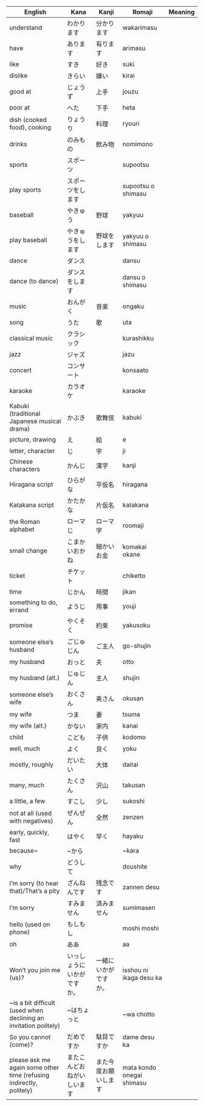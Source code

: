 | English                                                             | Kana          | Kanji      | Romaji                    | Meaning                                           |
| ------------------------------------------------------------------- | ------------- | ---------- | ------------------------- | ------------------------------------------------- |
| understand                                                          | わかります         | 分かります      | wakarimasu                |                                                   |
| have                                                                | あります          | 有ります       | arimasu                   |                                                   |
| like                                                                | すき            | 好き         | suki                      |                                                   |
| dislike                                                             | きらい           | 嫌い         | kirai                     |                                                   |
| good at                                                             | じょうず          | 上手         | jouzu                     |                                                   |
| poor at                                                             | へた            | 下手         | heta                      |                                                   |
| dish (cooked food), cooking                                         | りょうり          | 料理         | ryouri                    |                                                   |
| drinks                                                              | のみもの          | 飲み物        | nomimono                  |                                                   |
| sports                                                              | スポーツ          |            | supootsu                  |                                                   |
| play sports                                                         | スポーツをします      |            | supootsu o shimasu        |                                                   |
| baseball                                                            | やきゅう          | 野球         | yakyuu                    |                                                   |
| play baseball                                                       | やきゅうをします      | 野球をします     | yakyuu o shimasu          |                                                   |
| dance                                                               | ダンス           |            | dansu                     |                                                   |
| dance (to dance)                                                    | ダンスをします       |            | dansu o shimasu           |                                                   |
| music                                                               | おんがく          | 音楽         | ongaku                    |                                                   |
| song                                                                | うた            | 歌          | uta                       |                                                   |
| classical music                                                     | クラシック         |            | kurashikku                |                                                   |
| jazz                                                                | ジャズ           |            | jazu                      |                                                   |
| concert                                                             | コンサート         |            | konsaato                  |                                                   |
| karaoke                                                             | カラオケ          |            | karaoke                   |                                                   |
| Kabuki (traditional Japanese musical drama)                         | かぶき           | 歌舞伎        | kabuki                    |                                                   |
| picture, drawing                                                    | え             | 絵          | e                         |                                                   |
| letter, character                                                   | じ             | 字          | ji                        |                                                   |
| Chinese characters                                                  | かんじ           | 漢字         | kanji                     |                                                   |
| Hiragana script                                                     | ひらがな          | 平仮名        | hiragana                  |                                                   |
| Katakana script                                                     | かたかな          | 片仮名        | katakana                  |                                                   |
| the Roman alphabet                                                  | ローマじ          | ローマ字       | roomaji                   |                                                   |
| small change                                                        | こまかいおかね       | 細かいお金      | komakai okane             |                                                   |
| ticket                                                              | チケット          |            | chiketto                  |                                                   |
| time                                                                | じかん           | 時間         | jikan                     |                                                   |
| something to do, errand                                             | ようじ           | 用事         | youji                     |                                                   |
| promise                                                             | やくそく          | 約束         | yakusoku                  |                                                   |
| someone else’s husband                                              | ごじゅじん         | ご主人        | go-shujin                 |                                                   |
| my husband                                                          | おっと           | 夫          | otto                      |                                                   |
| my husband (alt.)                                                   | じゅじん          | 主人         | shujin                    |                                                   |
| someone else’s wife                                                 | おくさん          | 奥さん        | okusan                    |                                                   |
| my wife                                                             | つま            | 妻          | tsuma                     |                                                   |
| my wife (alt.)                                                      | かない           | 家内         | kanai                     |                                                   |
| child                                                               | こども           | 子供         | kodomo                    |                                                   |
| well, much                                                          | よく            | 良く         | yoku                      |                                                   |
| mostly, roughly                                                     | だいたい          | 大体         | daitai                    |                                                   |
| many, much                                                          | たくさん          | 沢山         | takusan                   |                                                   |
| a little, a few                                                     | すこし           | 少し         | sukoshi                   |                                                   |
| not at all (used with negatives)                                    | ぜんぜん          | 全然         | zenzen                    |                                                   |
| early, quickly, fast                                                | はやく           | 早く         | hayaku                    |                                                   |
| because~                                                            | ~から           |            | ~kara                     |                                                   |
| why                                                                 | どうして          |            | doushite                  |                                                   |
| I’m sorry (to hear that)/That’s a pity                              | ざんねんです        | 残念です       | zannen desu               |                                                   |
| I’m sorry                                                           | すみません         | 済みません      | sumimasen                 |                                                   |
| hello (used on phone)                                               | もしもし          |            | moshi moshi               |                                                   |
| oh                                                                  | ああ            |            | aa                        |                                                   |
| Won’t you join me (us)?                                             | いっしょうにいかがですか。 | 一緒にいかがですか。 | isshou ni ikaga desu ka   |                                                   |
| ~is a bit difficult (used when declining an invitation politely)    | ~はちょっと        |            | ~wa chotto                |                                                   |
| So you cannot (come)?                                               | だめですか         | 駄目ですか      | dame desu ka              |                                                   |
| please ask me again some other time (refusing indirectly, politely) | またこんどおねがいしいます | また今度お願いします | mata kondo onegai shimasu |                                                   |

